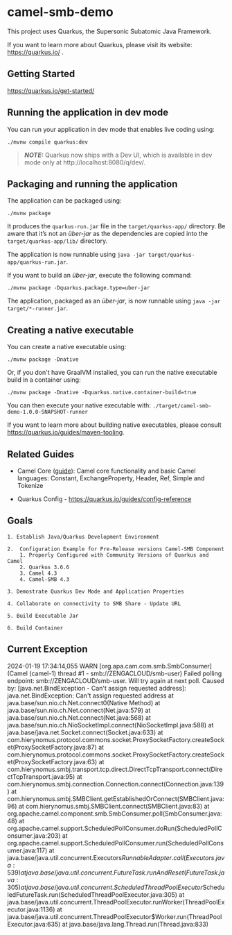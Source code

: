 # camel-smb-demo

This project uses Quarkus, the Supersonic Subatomic Java Framework.

If you want to learn more about Quarkus, please visit its website: https://quarkus.io/ .

## Getting Started

https://quarkus.io/get-started/

## Running the application in dev mode

You can run your application in dev mode that enables live coding using:
```shell script
./mvnw compile quarkus:dev
```

> **_NOTE:_**  Quarkus now ships with a Dev UI, which is available in dev mode only at http://localhost:8080/q/dev/.

## Packaging and running the application

The application can be packaged using:
```shell script
./mvnw package
```
It produces the `quarkus-run.jar` file in the `target/quarkus-app/` directory.
Be aware that it’s not an _über-jar_ as the dependencies are copied into the `target/quarkus-app/lib/` directory.

The application is now runnable using `java -jar target/quarkus-app/quarkus-run.jar`.

If you want to build an _über-jar_, execute the following command:
```shell script
./mvnw package -Dquarkus.package.type=uber-jar
```

The application, packaged as an _über-jar_, is now runnable using `java -jar target/*-runner.jar`.

## Creating a native executable

You can create a native executable using: 
```shell script
./mvnw package -Dnative
```

Or, if you don't have GraalVM installed, you can run the native executable build in a container using: 
```shell script
./mvnw package -Dnative -Dquarkus.native.container-build=true
```

You can then execute your native executable with: `./target/camel-smb-demo-1.0.0-SNAPSHOT-runner`

If you want to learn more about building native executables, please consult https://quarkus.io/guides/maven-tooling.

## Related Guides

- Camel Core ([guide](https://camel.apache.org/camel-quarkus/latest/reference/extensions/core.html)): Camel core functionality and basic Camel languages: Constant, ExchangeProperty, Header, Ref, Simple and Tokenize


- Quarkus Config - https://quarkus.io/guides/config-reference

## Goals
    1. Establish Java/Quarkus Development Environment

    2.  Configuration Example for Pre-Release versions Camel-SMB Component 
        1. Properly Configured with Community Versions of Quarkus and Camel
        2. Quarkus 3.6.6
        3. Camel 4.3
        4. Camel-SMB 4.3

    3. Demostrate Quarkus Dev Mode and Application Properties

    4. Collaborate on connectivity to SMB Share - Update URL

    5. Build Executable Jar

    6. Build Container 
    






## Current Exception

2024-01-19 17:34:14,055 WARN  [org.apa.cam.com.smb.SmbConsumer] (Camel (camel-1) thread #1 - smb://ZENGACLOUD/smb-user) Failed polling endpoint: smb://ZENGACLOUD/smb-user. Will try again at next poll. Caused by: [java.net.BindException - Can't assign requested address]: java.net.BindException: Can't assign requested address
        at java.base/sun.nio.ch.Net.connect0(Native Method)
        at java.base/sun.nio.ch.Net.connect(Net.java:579)
        at java.base/sun.nio.ch.Net.connect(Net.java:568)
        at java.base/sun.nio.ch.NioSocketImpl.connect(NioSocketImpl.java:588)
        at java.base/java.net.Socket.connect(Socket.java:633)
        at com.hierynomus.protocol.commons.socket.ProxySocketFactory.createSocket(ProxySocketFactory.java:87)
        at com.hierynomus.protocol.commons.socket.ProxySocketFactory.createSocket(ProxySocketFactory.java:63)
        at com.hierynomus.smbj.transport.tcp.direct.DirectTcpTransport.connect(DirectTcpTransport.java:95)
        at com.hierynomus.smbj.connection.Connection.connect(Connection.java:139)
        at com.hierynomus.smbj.SMBClient.getEstablishedOrConnect(SMBClient.java:96)
        at com.hierynomus.smbj.SMBClient.connect(SMBClient.java:83)
        at org.apache.camel.component.smb.SmbConsumer.poll(SmbConsumer.java:48)
        at org.apache.camel.support.ScheduledPollConsumer.doRun(ScheduledPollConsumer.java:203)
        at org.apache.camel.support.ScheduledPollConsumer.run(ScheduledPollConsumer.java:117)
        at java.base/java.util.concurrent.Executors$RunnableAdapter.call(Executors.java:539)
        at java.base/java.util.concurrent.FutureTask.runAndReset(FutureTask.java:305)
        at java.base/java.util.concurrent.ScheduledThreadPoolExecutor$ScheduledFutureTask.run(ScheduledThreadPoolExecutor.java:305)
        at java.base/java.util.concurrent.ThreadPoolExecutor.runWorker(ThreadPoolExecutor.java:1136)
        at java.base/java.util.concurrent.ThreadPoolExecutor$Worker.run(ThreadPoolExecutor.java:635)
        at java.base/java.lang.Thread.run(Thread.java:833)